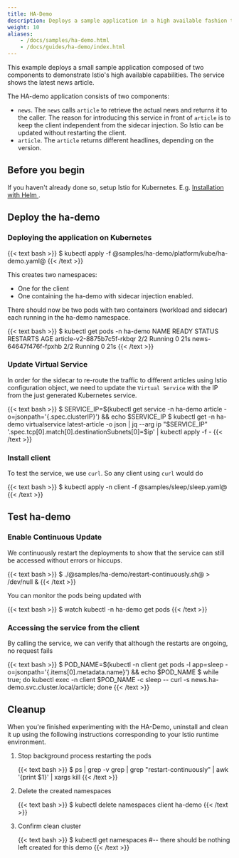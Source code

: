 ```yaml
---
title: HA-Demo
description: Deploys a sample application in a high available fashion to show that Istio features are high available as well.
weight: 10
aliases:
    - /docs/samples/ha-demo.html
    - /docs/guides/ha-demo/index.html
---
```


This example deploys a small sample application composed of two components to demonstrate Istio's high available capabilities. The service shows the latest news article.

The HA-demo application consists of two components:

* `news`. The `news` calls `article` to retrieve the actual news and returns it to the caller. The reason for introducing this service in front of `article` is to keep the client independent from the sidecar injection. So Istio can be updated without restarting the client.
* `article`. The `article` returns different headlines, depending on the version.

## Before you begin

If you haven't already done so, setup Istio for Kubernetes. E.g. [Installation with Helm
](/docs/setup/kubernetes/install/helm/).

## Deploy the ha-demo

### Deploying the application on Kubernetes

{{< text bash >}}
$ kubectl apply -f @samples/ha-demo/platform/kube/ha-demo.yaml@
{{< /text >}}

This creates two namespaces:

* One for the client
* One containing the ha-demo with sidecar injection enabled.

There should now be two pods with two containers (workload and sidecar) each running in the ha-demo namespace.

{{< text bash >}}
$ kubectl get pods -n ha-demo
NAME                         READY   STATUS    RESTARTS   AGE
article-v2-8875b7c5f-rkbqr   2/2     Running   0          21s
news-64647f476f-fpxhb        2/2     Running   0          21s
{{< /text >}}

### Update Virtual Service

In order for the sidecar to re-route the traffic to different articles using Istio configuration object, we need to update the `Virtual Service` with the IP from the just generated Kubernetes service.

{{< text bash >}}
$ SERVICE_IP=$(kubectl get service -n ha-demo article -o=jsonpath='{.spec.clusterIP}') && echo $SERVICE_IP
$ kubectl get -n ha-demo virtualservice latest-article  -o json | jq --arg ip "$SERVICE_IP" '.spec.tcp[0].match[0].destinationSubnets[0]=$ip' | kubectl apply -f -
{{< /text >}}

### Install client

To test the service, we use `curl`. So any client using `curl` would do

{{< text bash >}}
$ kubectl apply -n client -f @samples/sleep/sleep.yaml@
{{< /text >}}

## Test ha-demo

### Enable Continuous Update

We continuously restart the deployments to show that the service can still be accessed without errors or hiccups.

{{< text bash >}}
$ ./@samples/ha-demo/restart-continuously.sh@ > /dev/null &
{{< /text >}}

You can monitor the pods being updated with

{{< text bash >}}
$ watch kubectl -n ha-demo get pods
{{< /text >}}

### Accessing the service from the client

By calling the service, we can verify that although the restarts are ongoing, no request fails

{{< text bash >}}
$ POD_NAME=$(kubectl -n client get pods -l app=sleep -o=jsonpath='{.items[0].metadata.name}') && echo $POD_NAME
$ while true; do kubectl exec -n client $POD_NAME -c sleep -- curl -s news.ha-demo.svc.cluster.local/article; done
{{< /text >}}

## Cleanup

When you're finished experimenting with the HA-Demo, uninstall and clean
it up using the following instructions corresponding to your Istio runtime environment.

1. Stop background process restarting the pods

    {{< text bash >}}
    $ ps | grep -v grep | grep "restart-continuously" | awk '{print $1}' | xargs kill
    {{< /text >}}

1.  Delete the created namespaces

    {{< text bash >}}
    $ kubectl delete namespaces client ha-demo
    {{< /text >}}

1.  Confirm clean cluster

    {{< text bash >}}
    $ kubectl get namespaces   #-- there should be nothing left created for this demo
    {{< /text >}}
